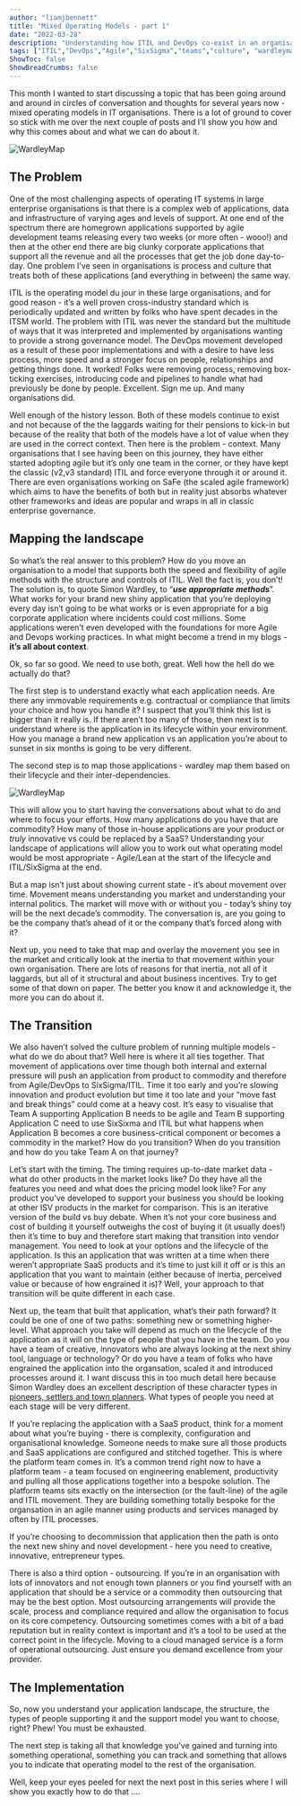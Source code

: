 ```yaml
---
author: "liamjbennett"
title: "Mixed Operating Models - part 1"
date: "2022-03-28"
description: "Understanding how ITIL and DevOps co-exist in an organisations landscape."
tags: ["ITIL","DevOps","Agile","SixSigma","teams","culture", "wardleymapping"]
ShowToc: false
ShowBreadCrumbs: false
---
```


This month I wanted to start discussing a topic that has been going around and around in circles of conversation and thoughts for several years now - mixed operating models in IT organisations. There is a lot of ground to cover so stick with me over the next couple of posts and I’ll show you how and why this comes about and what we can do about it.

![WardleyMap](/img/2022/wardleymap-1.jpeg)

## The Problem

One of the most challenging aspects of operating IT systems in large enterprise organisations is that there is a complex web of applications, data and infrastructure of varying ages and levels of support. At one end of the spectrum there are homegrown applications supported by agile development teams releasing every two weeks (or more often - wooo!) and then at the other end there are big clunky corporate applications that support all the revenue and all the processes that get the job done day-to-day. One problem I’ve seen in organisations is process and culture that treats both of these applications (and everything in between) the same way. 

ITIL is the operating model du jour in these large organisations, and for good reason - it’s a well proven cross-industry standard which is periodically updated and written by folks who have spent decades in the ITSM world. The problem with ITIL was never the standard but the multitude of ways that it was interpreted and implemented by organisations wanting to provide a strong governance model. The DevOps movement developed as a result of these poor implementations and with a desire to have less process, more speed and a stronger focus on people, relationships and getting things done. It worked! Folks were removing process, removing box-ticking exercises, introducing code and pipelines to handle what had previously be done by people. Excellent. Sign me up. And many organisations did.

Well enough of the history lesson. Both of these models continue to exist and not because of the the laggards waiting for their pensions to kick-in but because of the reality that both of the models have a lot of value when they are used in the correct context. Then here is the problem - context. Many organisations that I see having been on this journey, they have either started adopting agile but it’s only one team in the corner, or they have kept the classic (v2,v3 standard) ITIL and force everyone through it or around it. There are even organisations working on SaFe (the scaled agile framework) which aims to have the benefits of both but in reality just absorbs whatever other frameworks and ideas are popular and wraps in all in classic enterprise governance.

## Mapping the landscape

So what’s the real answer to this problem? How do you move an organisation to a model that supports both the speed and flexibility of agile methods with the structure and controls of ITIL. Well the fact is, you don’t! The solution is, to quote Simon Wardley, to “***use appropriate methods***”. What works for your brand new shiny application that you’re deploying every day isn’t going to be what works or is even appropriate for a big corporate application where incidents could cost millions. Some applications weren’t even developed with the foundations for more Agile and Devops working practices. In what might become a trend in my blogs - **it’s all about context**.

Ok, so far so good. We need to use both, great. Well how the hell do we actually do that?

The first step is to understand exactly what each application needs. Are there any immovable requirements e.g. contractual or compliance that limits your choice and how you handle it? I suspect that you’ll think this list is bigger than it really is. If there aren’t too many of those, then next is to understand where is the application in its lifecycle within your environment. How you manage a brand new application vs an application you’re about to sunset in six months is going to be very different.

The second step is to map those applications - wardley map them based on their lifecycle and their inter-dependencies.

![WardleyMap](/img/2022/wardleymap-2.jpeg)

This will allow you to start having the conversations about what to do and where to focus your efforts. How many applications do you have that are commodity? How many of those in-house applications are your product or *truly* innovative vs could be replaced by a SaaS? Understanding your landscape of applications will allow you to work out what operating model would be most appropriate - Agile/Lean at the start of the lifecycle and ITIL/SixSigma at the end.

But a map isn’t just about showing current state - it’s about movement over time. Movement means understanding you market and understanding your internal politics. The market will move with or without you - today’s shiny toy will be the next decade’s commodity. The conversation is, are you going to be the company that’s ahead of it or the company that’s forced along with it?

Next up, you need to take that map and overlay the movement you see in the market and critically look at the inertia to that movement within your own organisation. There are lots of reasons for that inertia, not all of it laggards, but all of it structural and about business incentives. Try to get some of that down on paper. The better you know it and acknowledge it, the more you can do about it.

## The Transition

We also haven’t solved the culture problem of running multiple models - what do we do about that? Well here is where it all ties together. That movement of applications over time though both internal and external pressure will push an application from product to commodity and therefore from Agile/DevOps to SixSigma/ITIL. Time it too early and you’re slowing innovation and product evolution but time it too late and your “move fast and break things” could come at a heavy cost. It’s easy to visualise that Team A supporting Application B needs to be agile and Team B supporting Application C need to use SixSixma and ITIL but what happens when Application B becomes a core business-critical component or becomes a commodity in the market? How do you transition? When do you transition and how do you take Team A on that journey?

Let’s start with the timing. The timing requires up-to-date market data - what do other products in the market looks like? Do they have all the features you need and what does the pricing model look like? For any product you’ve developed to support your business you should be looking at other ISV products in the market for comparison. This is an iterative version of the build vs buy debate. When it’s not your core business and cost of building it yourself outweighs the cost of buying it (it usually does!) then it’s time to buy and therefore start making that transition into vendor management. You need to look at your options and the lifecycle of the application. Is this an application that was written at a time when there weren’t appropriate SaaS products and it’s time to just kill it off or is this an application that you want to maintain (either because of inertia, perceived value or because of how engrained it is)? Well, your approach to that transition will be quite different in each case.

Next up, the team that built that application, what’s their path forward? It could be one of one of two paths: something new or something higher-level. What approach you take will depend as much on the lifecycle of the application as it will on the type of people that you have in the team. Do you have a team of creative, innovators who are always looking at the next shiny tool, language or technology? Or do you have a team of folks who have engrained the application into the organsation, scaled it and introduced processes around it. I want discuss this in too much detail here because Simon Wardley does an excellent description of these character types in [pioneers, settlers and town planners](https://blog.gardeviance.org/2015/03/on-pioneers-settlers-town-planners-and.html). What types of people you need at each stage will be very different.

If you’re replacing the application with a SaaS product, think for a moment about what you’re buying - there is complexity, configuration and organisational knowledge. Someone needs to make sure all those products and SaaS applications are configured and stitched together. This is where the platform team comes in. It’s a common trend right now to have a platform team - a team focused on engineering enablement, productivity and pulling all those applications together into a bespoke solution. The platform teams sits exactly on the intersection (or the fault-line) of the agile and ITIL movement. They are building something totally bespoke for the organsation in an agile manner using products and services managed by often by ITIL processes.

If you’re choosing to decommission that application then the path is onto the next new shiny and novel development - here you need to creative, innovative, entrepreneur types.

There is also a third option - outsourcing. If you’re in an organisation with lots of innovators and not enough town planners or you find yourself with an application that should be a service or a commodity then outsourcing that may be the best option. Most outsourcing arrangements will provide the scale, process and compliance required and allow the organisation to focus on its core competency. Outsourcing sometimes comes with a bit of a bad reputation but in reality context is important and it’s a tool to be used at the correct point in the lifecycle. Moving to a cloud managed service is a form of operational outsourcing. Just ensure you demand excellence from your provider.

## The Implementation

So, now you understand your application landscape, the structure, the types of people supporting it and the support model you want to choose, right? Phew! You must be exhausted.

The next step is taking all that knowledge you’ve gained and turning into something operational, something you can track and something that allows you to indicate that operating model to the rest of the organisation. 

Well, keep your eyes peeled for next the next post in this series where I will show you exactly how to do that ....